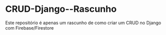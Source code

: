 # CRUD-Django--Rascunho
Este repositório é apenas um rascunho de como criar um CRUD no Django com Firebase/Firestore
